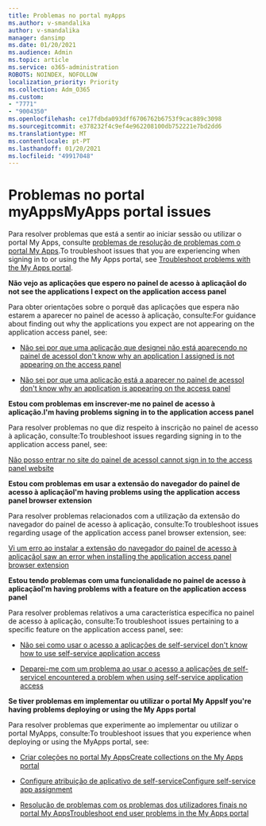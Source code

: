 ```yaml
---
title: Problemas no portal myApps
ms.author: v-smandalika
author: v-smandalika
manager: dansimp
ms.date: 01/20/2021
ms.audience: Admin
ms.topic: article
ms.service: o365-administration
ROBOTS: NOINDEX, NOFOLLOW
localization_priority: Priority
ms.collection: Adm_O365
ms.custom:
- "7771"
- "9004350"
ms.openlocfilehash: ce17fdbda093dff6706762b6753f9cac889c3098
ms.sourcegitcommit: e378232f4c9ef4e962208100db752221e7bd2dd6
ms.translationtype: MT
ms.contentlocale: pt-PT
ms.lasthandoff: 01/20/2021
ms.locfileid: "49917048"
---
```

# <a name="myapps-portal-issues"></a><span data-ttu-id="00a24-102">Problemas no portal myApps</span><span class="sxs-lookup"><span data-stu-id="00a24-102">MyApps portal issues</span></span>

<span data-ttu-id="00a24-103">Para resolver problemas que está a sentir ao iniciar sessão ou utilizar o portal My Apps, consulte [problemas de resolução de problemas com o portal My Apps](https://docs.microsoft.com/azure/active-directory/user-help/my-apps-portal-end-user-troubleshoot).</span><span class="sxs-lookup"><span data-stu-id="00a24-103">To troubleshoot issues that you are experiencing when signing in to or using the My Apps portal, see [Troubleshoot problems with the My Apps portal](https://docs.microsoft.com/azure/active-directory/user-help/my-apps-portal-end-user-troubleshoot).</span></span>

<span data-ttu-id="00a24-104">**Não vejo as aplicações que espero no painel de acesso à aplicação**</span><span class="sxs-lookup"><span data-stu-id="00a24-104">**I do not see the applications I expect on the application access panel**</span></span>

<span data-ttu-id="00a24-105">Para obter orientações sobre o porquê das aplicações que espera não estarem a aparecer no painel de acesso à aplicação, consulte:</span><span class="sxs-lookup"><span data-stu-id="00a24-105">For guidance about finding out why the applications you expect are not appearing on the application access panel, see:</span></span>

- [<span data-ttu-id="00a24-106">Não sei por que uma aplicação que designei não está aparecendo no painel de acesso</span><span class="sxs-lookup"><span data-stu-id="00a24-106">I don't know why an application I assigned is not appearing on the access panel</span></span>](https://docs.microsoft.com/azure/active-directory/application-access-panel-unexpected-application-not-appearing/)
     
- [<span data-ttu-id="00a24-107">Não sei por que uma aplicação está a aparecer no painel de acesso</span><span class="sxs-lookup"><span data-stu-id="00a24-107">I don't know why an application is appearing on the access panel</span></span>](https://docs.microsoft.com/azure/active-directory/application-access-panel-unexpected-application-appears/)

<span data-ttu-id="00a24-108">**Estou com problemas em inscrever-me no painel de acesso à aplicação.**</span><span class="sxs-lookup"><span data-stu-id="00a24-108">**I'm having problems signing in to the application access panel**</span></span>

<span data-ttu-id="00a24-109">Para resolver problemas no que diz respeito à inscrição no painel de acesso à aplicação, consulte:</span><span class="sxs-lookup"><span data-stu-id="00a24-109">To troubleshoot issues regarding signing in to the application access panel, see:</span></span>

[<span data-ttu-id="00a24-110">Não posso entrar no site do painel de acesso</span><span class="sxs-lookup"><span data-stu-id="00a24-110">I cannot sign in to the access panel website</span></span>](https://docs.microsoft.com/azure/active-directory/manage-apps/application-sign-in-other-problem-access-panel)

<span data-ttu-id="00a24-111">**Estou com problemas em usar a extensão do navegador do painel de acesso à aplicação**</span><span class="sxs-lookup"><span data-stu-id="00a24-111">**I'm having problems using the application access panel browser extension**</span></span>

<span data-ttu-id="00a24-112">Para resolver problemas relacionados com a utilização da extensão do navegador do painel de acesso à aplicação, consulte:</span><span class="sxs-lookup"><span data-stu-id="00a24-112">To troubleshoot issues regarding usage of the application access panel browser extension, see:</span></span>

[<span data-ttu-id="00a24-113">Vi um erro ao instalar a extensão do navegador do painel de acesso à aplicação</span><span class="sxs-lookup"><span data-stu-id="00a24-113">I saw an error when installing the application access panel browser extension</span></span>](https://docs.microsoft.com/azure/active-directory/application-access-panel-extension-problem-installing/)

<span data-ttu-id="00a24-114">**Estou tendo problemas com uma funcionalidade no painel de acesso à aplicação**</span><span class="sxs-lookup"><span data-stu-id="00a24-114">**I'm having problems with a feature on the application access panel**</span></span>

<span data-ttu-id="00a24-115">Para resolver problemas relativos a uma característica específica no painel de acesso à aplicação, consulte:</span><span class="sxs-lookup"><span data-stu-id="00a24-115">To troubleshoot issues pertaining to a specific feature on the application access panel, see:</span></span>

- [<span data-ttu-id="00a24-116">Não sei como usar o acesso a aplicações de self-service</span><span class="sxs-lookup"><span data-stu-id="00a24-116">I don't know how to use self-service application access</span></span>](https://docs.microsoft.com/azure/active-directory/manage-apps/access-panel-manage-self-service-access) 

- [<span data-ttu-id="00a24-117">Deparei-me com um problema ao usar o acesso a aplicações de self-service</span><span class="sxs-lookup"><span data-stu-id="00a24-117">I encountered a problem when using self-service application access</span></span>](https://docs.microsoft.com/azure/active-directory/manage-apps/access-panel-manage-self-service-access)
    
<span data-ttu-id="00a24-118">**Se tiver problemas em implementar ou utilizar o portal My Apps**</span><span class="sxs-lookup"><span data-stu-id="00a24-118">**If you're having problems deploying or using the My Apps portal**</span></span>

<span data-ttu-id="00a24-119">Para resolver problemas que experimente ao implementar ou utilizar o portal MyApps, consulte:</span><span class="sxs-lookup"><span data-stu-id="00a24-119">To troubleshoot issues that you experience when deploying or using the MyApps portal, see:</span></span>

- [<span data-ttu-id="00a24-120">Criar coleções no portal My Apps</span><span class="sxs-lookup"><span data-stu-id="00a24-120">Create collections on the My Apps portal</span></span>](https://docs.microsoft.com/azure/active-directory/manage-apps/access-panel-collections) 
    
- [<span data-ttu-id="00a24-121">Configure atribuição de aplicativo de self-service</span><span class="sxs-lookup"><span data-stu-id="00a24-121">Configure self-service app assignment</span></span>](https://docs.microsoft.com/azure/active-directory/manage-apps/manage-self-service-access)
     
- [<span data-ttu-id="00a24-122">Resolução de problemas com os problemas dos utilizadores finais no portal My Apps</span><span class="sxs-lookup"><span data-stu-id="00a24-122">Troubleshoot end user problems in the My Apps portal</span></span>](https://docs.microsoft.com/azure/active-directory/user-help/my-apps-portal-end-user-troubleshoot)



